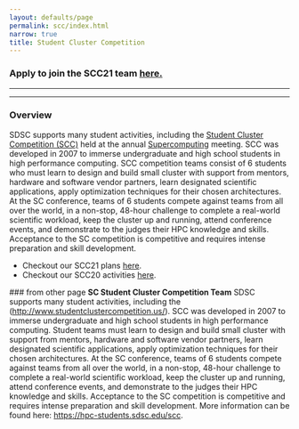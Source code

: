 ```yaml
---
layout: defaults/page
permalink: scc/index.html
narrow: true
title: Student Cluster Competition 
---
```


<h3>Apply to join the SCC21 team <a href="https://na.eventscloud.com/ereg/newreg.php?eventid=613507&">here.</a></h3>
<hr>
  
<hr>
<h3>Overview</h3>
<p>SDSC supports many student activities, including the
<a href="http://www.studentclustercompetition.us/">Student Cluster Competition (SCC)</a>
held at the annual <a href="https://supercomputing.org/">Supercomputing</a> meeting.
SCC was developed in 2007 to immerse undergraduate and high school students in high performance computing.
SCC competition teams consist of 6 students who  must learn to design and
build small cluster with support from mentors, hardware and
software vendor partners, learn designated scientific applications, apply optimization techniques
for their chosen architectures. At the SC conference, teams of 6 students compete against teams
from all over the world, in a non-stop, 48-hour challenge to complete a real-world scientific workload,
keep the cluster up and running, attend conference events, and demonstrate to the judges their HPC knowledge
and skills. Acceptance to the SC competition is competitive and requires intense
preparation and skill development.</p>
<ul>
<li> Checkout our SCC21 plans <a href="scc21.html">here</a>. </li>
<li> Checkout our SCC20 activities <a href="scc20.html">here</a>. </li>
</ul>
### from other page
   <b> SC Student Cluster Competition Team</b>
    SDSC supports many student activities, including the
    (<a href="http://www.studentclustercompetition.us/">http://www.studentclustercompetition.us/</a>).
    SCC was developed in 2007 to immerse undergraduate and high school students in high performance computing.
    Student teams must learn to design and build small cluster with support from mentors, hardware and
    software vendor partners, learn designated scientific applications, apply optimization techniques
    for their chosen architectures. At the SC conference, teams of 6 students compete against teams
    from all over the world, in a non-stop, 48-hour challenge to complete a real-world scientific workload,
    keep the cluster up and running, attend conference events, and demonstrate to the judges their HPC knowledge
    and skills. Acceptance to the SC competition is competitive and requires intense preparation and skill development.
    More information can be found here: <a href="https://hpc-students.sdsc.edu/scc">https://hpc-students.sdsc.edu/scc</a>.



